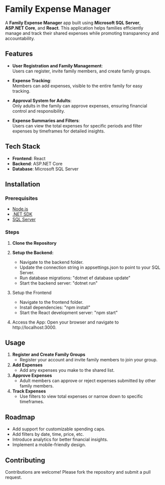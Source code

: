 # Family Expense Manager

A **Family Expense Manager** app built using **Microsoft SQL Server**, **ASP.NET Core**, and **React**. This application helps families efficiently manage and track their shared expenses while promoting transparency and accountability.

## Features

- **User Registration and Family Management**:  
  Users can register, invite family members, and create family groups.

- **Expense Tracking**:  
  Members can add expenses, visible to the entire family for easy tracking.

- **Approval System for Adults**:  
  Only adults in the family can approve expenses, ensuring financial control and responsibility.

- **Expense Summaries and Filters**:  
  Users can view the total expenses for specific periods and filter expenses by timeframes for detailed insights.

## Tech Stack

- **Frontend**: React  
- **Backend**: ASP.NET Core  
- **Database**: Microsoft SQL Server  

## Installation

### Prerequisites
- [Node.js](https://nodejs.org/)  
- [.NET SDK](https://dotnet.microsoft.com/download)  
- [SQL Server](https://www.microsoft.com/en-us/sql-server)  

### Steps

1. **Clone the Repository**
2. **Setup the Backend:**
   
   - Navigate to the backend folder.
   - Update the connection string in appsettings.json to point to your SQL Server.
   - Run database migrations: "dotnet ef database update"
   - Start the backend server: "dotnet run"
3. Setup the Frontend
   - Navigate to the frontend folder.
   - Install dependencies: "npm install"
   - Start the React development server: "npm start"
4. Access the App: Open your browser and navigate to http://localhost:3000.

## Usage

1. **Register and Create Family Groups**
   - Register your account and invite family members to join your group.
2. **Add Expenses**
   - Add any expenses you make to the shared list.
3. **Approve Expenses**
   - Adult members can approve or reject expenses submitted by other family members.
4. **Track Expenses**
   - Use filters to view total expenses or narrow down to specific timeframes.

## Roadmap

- Add support for customizable spending caps.
- Add filters by date, time, price, etc.
- Introduce analytics for better financial insights.
- Implement a mobile-friendly design.

## Contributing

Contributions are welcome! Please fork the repository and submit a pull request.
